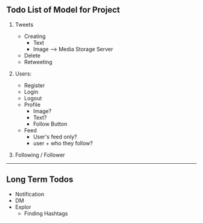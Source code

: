 ## Todo List of Model for Project

1. Tweets
    - Creating
        - Text
        - Image --> Media Storage Server
    - Delete
    - Retweeting

2. Users:
    - Register
    - Login
    - Logout
    - Profile
        - Image?
        - Text?
        - Follow Button
    - Feed
        - User's feed only?
        - user + who they follow?



3. Following / Follower

---

## Long Term Todos
- Notification
- DM
- Explor
    - Finding Hashtags
